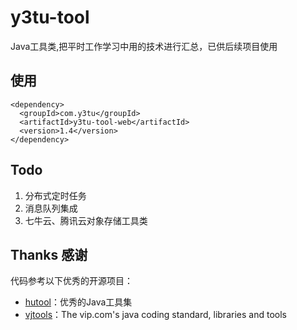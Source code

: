 # y3tu-tool
Java工具类,把平时工作学习中用的技术进行汇总，已供后续项目使用

## 使用

    <dependency>
      <groupId>com.y3tu</groupId>
      <artifactId>y3tu-tool-web</artifactId>
      <version>1.4</version>
    </dependency>
    
## Todo
1. 分布式定时任务  
2. 消息队列集成
3. 七牛云、腾讯云对象存储工具类  

## Thanks 感谢

代码参考以下优秀的开源项目：

- [hutool](https://gitee.com/loolly/hutool)：优秀的Java工具集
- [vjtools](https://github.com/vipshop/vjtools)：The vip.com's java coding standard, libraries and tools


